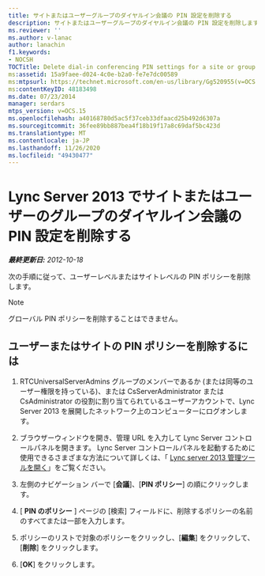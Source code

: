```yaml
---
title: サイトまたはユーザーグループのダイヤルイン会議の PIN 設定を削除する
description: サイトまたはユーザーグループのダイヤルイン会議の PIN 設定を削除します。
ms.reviewer: ''
ms.author: v-lanac
author: lanachin
f1.keywords:
- NOCSH
TOCTitle: Delete dial-in conferencing PIN settings for a site or group of users
ms:assetid: 15a9faee-d024-4c0e-b2a0-fe7e7dc00589
ms:mtpsurl: https://technet.microsoft.com/en-us/library/Gg520955(v=OCS.15)
ms:contentKeyID: 48183498
ms.date: 07/23/2014
manager: serdars
mtps_version: v=OCS.15
ms.openlocfilehash: a40168780d5ac5f37ceb33dfaacd25b492d6307a
ms.sourcegitcommit: 36fee89bb887bea4f18b19f17a8c69daf5bc423d
ms.translationtype: MT
ms.contentlocale: ja-JP
ms.lasthandoff: 11/26/2020
ms.locfileid: "49430477"
---
```

# <a name="delete-dial-in-conferencing-pin-settings-for-a-site-or-group-of-users-in-lync-server-2013"></a>Lync Server 2013 でサイトまたはユーザーのグループのダイヤルイン会議の PIN 設定を削除する

<div data-xmlns="http://www.w3.org/1999/xhtml">

<div class="topic" data-xmlns="http://www.w3.org/1999/xhtml" data-msxsl="urn:schemas-microsoft-com:xslt" data-cs="https://msdn.microsoft.com/">

<div data-asp="https://msdn2.microsoft.com/asp">



</div>

<div id="mainSection">

<div id="mainBody">

<span> </span>

_**最終更新日:** 2012-10-18_

次の手順に従って、ユーザーレベルまたはサイトレベルの PIN ポリシーを削除します。

<div>


> [!NOTE]
> グローバル PIN ポリシーを削除することはできません。



</div>

<div>

## <a name="to-delete-a-user-or-site-pin-policy"></a>ユーザーまたはサイトの PIN ポリシーを削除するには

1.  RTCUniversalServerAdmins グループのメンバーであるか (または同等のユーザー権限を持っている)、または CsServerAdministrator または CsAdministrator の役割に割り当てられているユーザーアカウントで、Lync Server 2013 を展開したネットワーク上のコンピューターにログオンします。

2.  ブラウザーウィンドウを開き、管理 URL を入力して Lync Server コントロールパネルを開きます。 Lync Server コントロールパネルを起動するために使用できるさまざまな方法について詳しくは、「 [Lync server 2013 管理ツールを開く](lync-server-2013-open-lync-server-administrative-tools.md)」をご覧ください。

3.  左側のナビゲーション バーで [**会議**]、[**PIN ポリシー**] の順にクリックします。

4.  [ **PIN のポリシー** ] ページの [検索] フィールドに、削除するポリシーの名前のすべてまたは一部を入力します。

5.  ポリシーのリストで対象のポリシーをクリックし、[**編集**] をクリックして、[**削除**] をクリックします。

6.  [**OK**] をクリックします。

</div>

</div>

<span> </span>

</div>

</div>

</div>

